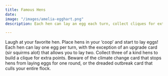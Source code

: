 ```yaml
---
title: Famous Hens
date: 
image: "/images/amelia-egghart.png"
description: Each hen can lay an egg each turn, collect cliques for extra points

---
```

Laugh at your favorite hen. Place hens in your ‘coop’ and start to lay eggs! Each hen can lay one egg per turn, with the exception of an upgrade card (sir squirms alot) that allows you to lay two. Collect three of a kind hens to build a clique for extra points. Beware of the climate change card that stops hens from laying eggs for one round, or the dreaded outbreak card that culls your entire flock.